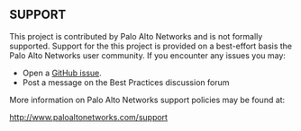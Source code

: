 
## SUPPORT

This project is contributed by Palo Alto Networks and is not formally supported.
Support for the this project is provided on a best-effort basis the Palo Alto Networks user community.
If you encounter any issues you may:

-   Open a  [GitHub issue](https://github.com/PaloAltoNetworks/iron-skillet/issues).
-   Post a message on the Best Practices discussion forum

More information on Palo Alto Networks support policies may be found at:

http://www.paloaltonetworks.com/support


